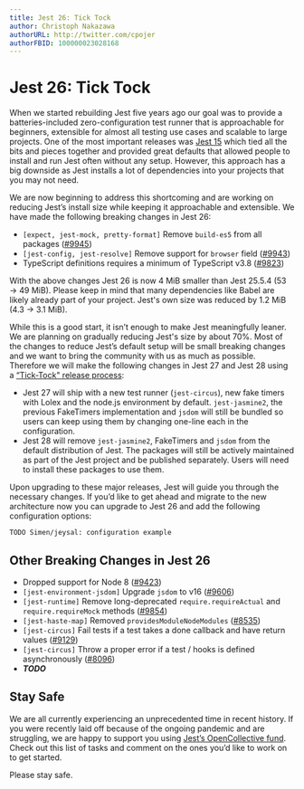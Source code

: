 ```yaml
---
title: Jest 26: Tick Tock
author: Christoph Nakazawa
authorURL: http://twitter.com/cpojer
authorFBID: 100000023028168
---
```


# Jest 26: Tick Tock

When we started rebuilding Jest five years ago our goal was to provide a batteries-included zero-configuration test runner that is approachable for beginners, extensible for almost all testing use cases and scalable to large projects. One of the most important releases was [Jest 15](https://jestjs.io/blog/2016/09/01/jest-15) which tied all the bits and pieces together and provided great defaults that allowed people to install and run Jest often without any setup. However, this approach has a big downside as Jest installs a lot of dependencies into your projects that you may not need.

We are now beginning to address this shortcoming and are working on reducing Jest’s install size while keeping it approachable and extensible. We have made the following breaking changes in Jest 26:

<!--truncate-->

* `[expect, jest-mock, pretty-format]` Remove `build-es5` from all packages ([#9945](https://github.com/facebook/jest/pull/9945))
* `[jest-config, jest-resolve]` Remove support for `browser` field ([#9943](https://github.com/facebook/jest/pull/9943))
* TypeScript definitions requires a minimum of TypeScript v3.8 ([#9823](https://github.com/facebook/jest/pull/9823))

With the above changes Jest 26 is now 4 MiB smaller than Jest 25.5.4 (53 → 49 MiB). Please keep in mind that many dependencies like Babel are likely already part of your project. Jest's own size was reduced by 1.2 MiB (4.3 -> 3.1 MiB).

While this is a good start, it isn’t enough to make Jest meaningfully leaner. We are planning on gradually reducing Jest's size by about 70%. Most of the changes to reduce Jest’s default setup will be small breaking changes and we want to bring the community with us as much as possible. Therefore we will make the following changes in Jest 27 and Jest 28 using a [“Tick-Tock" release process](https://en.wikipedia.org/wiki/Tick%E2%80%93tock_model):

* Jest 27 will ship with a new test runner (`jest-circus`), new fake timers with Lolex and the node.js environment by default. `jest-jasmine2`, the previous FakeTimers implementation and `jsdom` will still be bundled so users can keep using them by changing one-line each in the configuration.
* Jest 28 will remove `jest-jasmine2`, FakeTimers and `jsdom` from the default distribution of Jest. The packages will still be actively maintained as part of the Jest project and be published separately. Users will need to install these packages to use them.

Upon upgrading to these major releases, Jest will guide you through the necessary changes. If you’d like to get ahead and migrate to the new architecture now you can upgrade to Jest 26 and add the following configuration options:

```
TODO Simen/jeysal: configuration example
```

## Other Breaking Changes in Jest 26

* Dropped support for Node 8 ([#9423](https://github.com/facebook/jest/pull/9423))
* `[jest-environment-jsdom]` Upgrade `jsdom` to v16 ([#9606](https://github.com/facebook/jest/pull/9606))
* `[jest-runtime]` Remove long-deprecated `require.requireActual` and `require.requireMock` methods ([#9854](https://github.com/facebook/jest/pull/9854))
* `[jest-haste-map]` Removed `providesModuleNodeModules` ([#8535](https://github.com/facebook/jest/pull/8535))
* `[jest-circus]` Fail tests if a test takes a done callback and have return values ([#9129](https://github.com/facebook/jest/pull/9129))
* `[jest-circus]` Throw a proper error if a test / hooks is defined asynchronously ([#8096](https://github.com/facebook/jest/pull/8096))
* ***TODO***

## Stay Safe

We are all currently experiencing an unprecedented time in recent history. If you were recently laid off because of the ongoing pandemic and are struggling, we are happy to support you using [Jest’s OpenCollective fund](https://opencollective.com/jest). Check out this list of tasks and comment on the ones you’d like to work on to get started.

Please stay safe.
